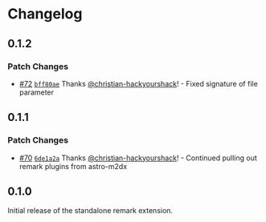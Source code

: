 # Changelog

## 0.1.2

### Patch Changes

- [#72](https://github.com/christian-hackyourshack/npm/pull/72) [`bff80ae`](https://github.com/christian-hackyourshack/npm/commit/bff80ae48772c55c22cc279ba1fbdc3e579051e4) Thanks [@christian-hackyourshack](https://github.com/christian-hackyourshack)! - Fixed signature of file parameter

## 0.1.1

### Patch Changes

- [#70](https://github.com/christian-hackyourshack/npm/pull/70) [`6de1a2a`](https://github.com/christian-hackyourshack/npm/commit/6de1a2ae731dfc605cdf056b7ae1f65381a29cf3) Thanks [@christian-hackyourshack](https://github.com/christian-hackyourshack)! - Continued pulling out remark plugins from astro-m2dx

## 0.1.0

Initial release of the standalone remark extension.

